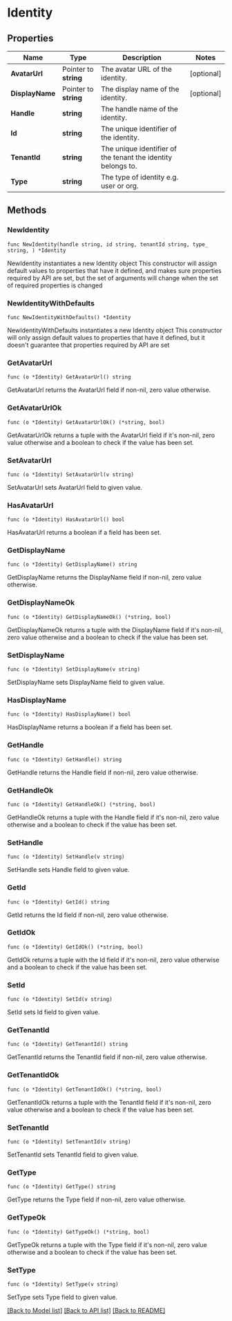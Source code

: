 # Identity

## Properties

Name | Type | Description | Notes
------------ | ------------- | ------------- | -------------
**AvatarUrl** | Pointer to **string** | The avatar URL of the identity. | [optional] 
**DisplayName** | Pointer to **string** | The display name of the identity. | [optional] 
**Handle** | **string** | The handle name of the identity. | 
**Id** | **string** | The unique identifier of the identity. | 
**TenantId** | **string** | The unique identifier of the tenant the identity belongs to. | 
**Type** | **string** | The type of identity e.g. user or org. | 

## Methods

### NewIdentity

`func NewIdentity(handle string, id string, tenantId string, type_ string, ) *Identity`

NewIdentity instantiates a new Identity object
This constructor will assign default values to properties that have it defined,
and makes sure properties required by API are set, but the set of arguments
will change when the set of required properties is changed

### NewIdentityWithDefaults

`func NewIdentityWithDefaults() *Identity`

NewIdentityWithDefaults instantiates a new Identity object
This constructor will only assign default values to properties that have it defined,
but it doesn't guarantee that properties required by API are set

### GetAvatarUrl

`func (o *Identity) GetAvatarUrl() string`

GetAvatarUrl returns the AvatarUrl field if non-nil, zero value otherwise.

### GetAvatarUrlOk

`func (o *Identity) GetAvatarUrlOk() (*string, bool)`

GetAvatarUrlOk returns a tuple with the AvatarUrl field if it's non-nil, zero value otherwise
and a boolean to check if the value has been set.

### SetAvatarUrl

`func (o *Identity) SetAvatarUrl(v string)`

SetAvatarUrl sets AvatarUrl field to given value.

### HasAvatarUrl

`func (o *Identity) HasAvatarUrl() bool`

HasAvatarUrl returns a boolean if a field has been set.

### GetDisplayName

`func (o *Identity) GetDisplayName() string`

GetDisplayName returns the DisplayName field if non-nil, zero value otherwise.

### GetDisplayNameOk

`func (o *Identity) GetDisplayNameOk() (*string, bool)`

GetDisplayNameOk returns a tuple with the DisplayName field if it's non-nil, zero value otherwise
and a boolean to check if the value has been set.

### SetDisplayName

`func (o *Identity) SetDisplayName(v string)`

SetDisplayName sets DisplayName field to given value.

### HasDisplayName

`func (o *Identity) HasDisplayName() bool`

HasDisplayName returns a boolean if a field has been set.

### GetHandle

`func (o *Identity) GetHandle() string`

GetHandle returns the Handle field if non-nil, zero value otherwise.

### GetHandleOk

`func (o *Identity) GetHandleOk() (*string, bool)`

GetHandleOk returns a tuple with the Handle field if it's non-nil, zero value otherwise
and a boolean to check if the value has been set.

### SetHandle

`func (o *Identity) SetHandle(v string)`

SetHandle sets Handle field to given value.


### GetId

`func (o *Identity) GetId() string`

GetId returns the Id field if non-nil, zero value otherwise.

### GetIdOk

`func (o *Identity) GetIdOk() (*string, bool)`

GetIdOk returns a tuple with the Id field if it's non-nil, zero value otherwise
and a boolean to check if the value has been set.

### SetId

`func (o *Identity) SetId(v string)`

SetId sets Id field to given value.


### GetTenantId

`func (o *Identity) GetTenantId() string`

GetTenantId returns the TenantId field if non-nil, zero value otherwise.

### GetTenantIdOk

`func (o *Identity) GetTenantIdOk() (*string, bool)`

GetTenantIdOk returns a tuple with the TenantId field if it's non-nil, zero value otherwise
and a boolean to check if the value has been set.

### SetTenantId

`func (o *Identity) SetTenantId(v string)`

SetTenantId sets TenantId field to given value.


### GetType

`func (o *Identity) GetType() string`

GetType returns the Type field if non-nil, zero value otherwise.

### GetTypeOk

`func (o *Identity) GetTypeOk() (*string, bool)`

GetTypeOk returns a tuple with the Type field if it's non-nil, zero value otherwise
and a boolean to check if the value has been set.

### SetType

`func (o *Identity) SetType(v string)`

SetType sets Type field to given value.



[[Back to Model list]](../README.md#documentation-for-models) [[Back to API list]](../README.md#documentation-for-api-endpoints) [[Back to README]](../README.md)


